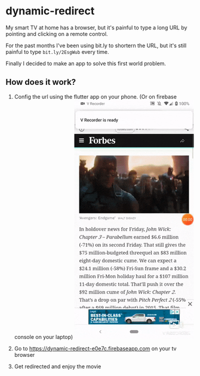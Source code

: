 # dynamic-redirect

My smart TV at home has a browser, but it's painful to type a long URL by pointing and clicking on a remote control.

For the past months I've been using bit.ly to shortern the URL, but it's still painful to type `bit.ly/2EsgWub` every time.

Finally I decided to make an app to solve this first world problem.

## How does it work?
1. Config the url using the flutter app on your phone. (Or on firebase console on your laptop)
![config](./config.gif)

2. Go to https://dynamic-redirect-e0e7c.firebaseapp.com on your tv browser

3. Get redirected and enjoy the movie
